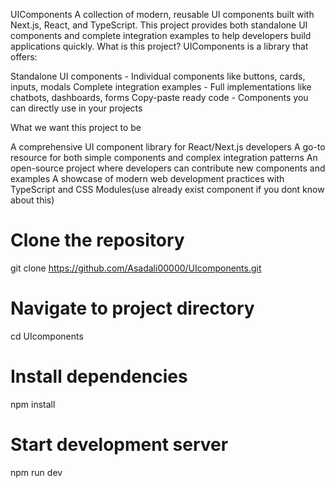 UIComponents
A collection of modern, reusable UI components built with Next.js, React, and TypeScript. This project provides both standalone UI components and complete integration examples to help developers build applications quickly.
What is this project?
UIComponents is a library that offers:

Standalone UI components - Individual components like buttons, cards, inputs, modals
Complete integration examples - Full implementations like chatbots, dashboards, forms
Copy-paste ready code - Components you can directly use in your projects

What we want this project to be

A comprehensive UI component library for React/Next.js developers
A go-to resource for both simple components and complex integration patterns
An open-source project where developers can contribute new components and examples
A showcase of modern web development practices with TypeScript and CSS Modules(use already exist component if you dont know about this)

# Clone the repository
git clone https://github.com/Asadali00000/UIcomponents.git

# Navigate to project directory
cd UIcomponents

# Install dependencies
npm install

# Start development server
npm run dev